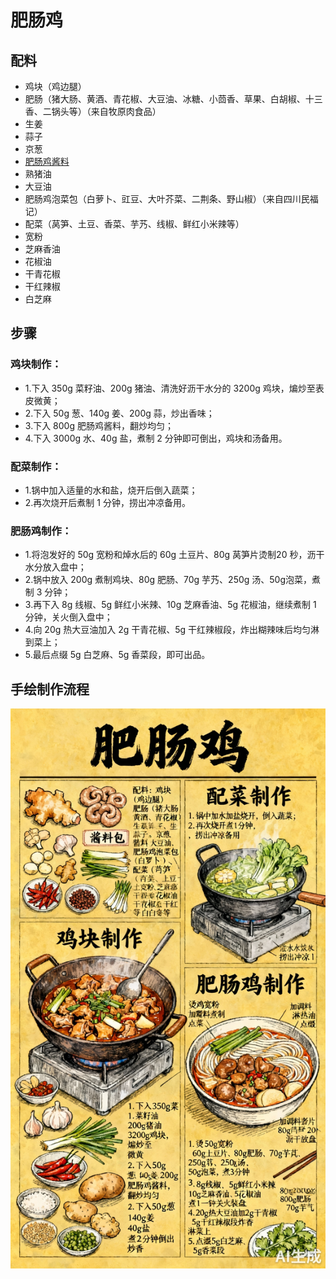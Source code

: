 # 肥肠鸡

## 配料
- 鸡块（鸡边腿）
- 肥肠（猪大肠、黄酒、青花椒、大豆油、冰糖、小茴香、草果、白胡椒、十三香、二锅头等）（来自牧原肉食品）
- 生姜
- 蒜子
- 京葱
- [肥肠鸡酱料](/配料/肥肠鸡酱料.md)
- 熟猪油
- 大豆油
- 肥肠鸡泡菜包（白萝卜、豇豆、大叶芥菜、二荆条、野山椒）（来自四川民福记）
- 配菜（莴笋、土豆、香菜、芋艿、线椒、鲜红小米辣等）
- 宽粉
- 芝麻香油
- 花椒油
- 干青花椒
- 干红辣椒
- 白芝麻

## 步骤

### 鸡块制作：
- 1.下入 350g 菜籽油、200g 猪油、清洗好沥干水分的 3200g 鸡块，煸炒至表皮微黄；
- 2.下入 50g 葱、140g 姜、200g 蒜，炒出香味；
- 3.下入 800g 肥肠鸡酱料，翻炒均匀；
- 4.下入 3000g 水、40g 盐，煮制 2 分钟即可倒出，鸡块和汤备用。

### 配菜制作：
- 1.锅中加入适量的水和盐，烧开后倒入蔬菜；
- 2.再次烧开后煮制 1 分钟，捞出冲凉备用。

### 肥肠鸡制作：
- 1.将泡发好的 50g 宽粉和焯水后的 60g 土豆片、80g 莴笋片烫制20 秒，沥干水分放入盘中；
- 2.锅中放入 200g 煮制鸡块、80g 肥肠、70g 芋艿、250g 汤、50g泡菜，煮制 3 分钟；
- 3.再下入 8g 线椒、5g 鲜红小米辣、10g 芝麻香油、5g 花椒油，继续煮制 1 分钟，关火倒入盘中；
- 4.向 20g 热大豆油加入 2g 干青花椒、5g 干红辣椒段，炸出糊辣味后均匀淋到菜上；
- 5.最后点缀 5g 白芝麻、5g 香菜段，即可出品。

## 手绘制作流程

![手绘制作流程](../images/炒菜/肥肠鸡.jpg)
